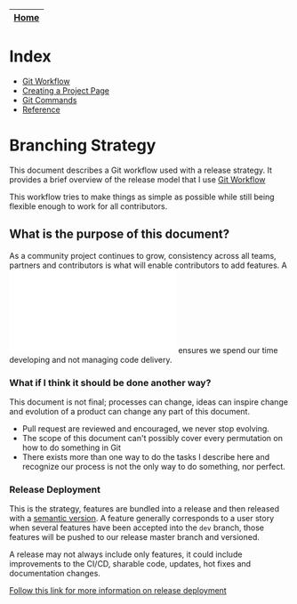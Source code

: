 | [Home](README.md)|
|-----|

# Index
- [Git Workflow](gitflow.md)
- [Creating a Project Page](gitpage.md)
- [Git Commands](gitcmds.md)
- [Reference](reference.md)

# Branching Strategy

This document describes a Git workflow used with a release strategy.  It 
provides a brief overview of the release model that I use
[Git Workflow](gitflow.md) 

This workflow tries to make things as simple as possible while still being
flexible enough to work for all contributors.

## What is the purpose of this document?

As a community project continues to grow, consistency across all teams, 
partners and contributors is what will enable contributors to add features.
A ![Git Workflow](gitflow.md) ensures we spend our time
developing and not managing code delivery.

### What if I think it should be done another way?

This document is not final; processes can change, ideas can inspire change and
evolution of a product can change any part of this document. 

* Pull request are reviewed and encouraged, we never stop evolving. 
* The scope of this document can't possibly cover every permutation on how to
do something in Git
* There exists more than one way to do the tasks I describe here and recognize
our process is not the only way to do something, nor perfect.

### Release Deployment

This is the strategy, features are bundled into a release and then released
with a [semantic version](https://semver.org/). A feature generally corresponds
to a user story when several features have been accepted into the `dev` branch, 
those features will be pushed to our release master branch and versioned. 

A release may not always include only features, it could include improvements
to the CI/CD, sharable code, updates, hot fixes and documentation changes. 

[Follow this link for more information on release deployment](gitflow.md)


